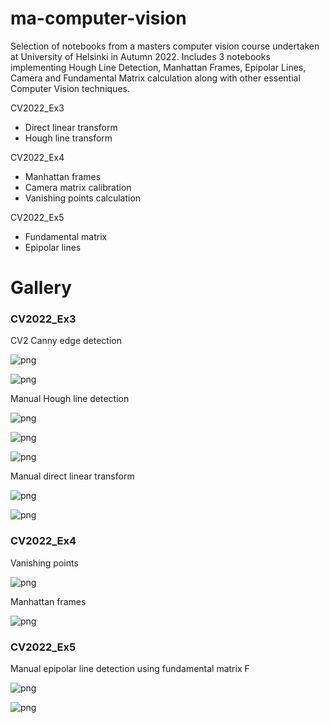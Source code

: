 # ma-computer-vision
Selection of notebooks from a masters computer vision course undertaken at University of Helsinki in Autumn 2022. Includes 3 notebooks implementing Hough Line Detection, Manhattan Frames, Epipolar Lines, Camera and Fundamental Matrix calculation along with other essential Computer Vision techniques. 

CV2022_Ex3
- Direct linear transform
- Hough line transform  
  
CV2022_Ex4
- Manhattan frames
- Camera matrix calibration
- Vanishing points calculation 
  
CV2022_Ex5
- Fundamental matrix
- Epipolar lines

# Gallery
<h3>CV2022_Ex3</h3>
CV2 Canny edge detection    

![png](CV2022_Ex3/output_3_0.png)   


![png](CV2022_Ex3/output_4_1.png)   

Manual Hough line detection  

![png](CV2022_Ex3/output_8_0.png)



![png](CV2022_Ex3/output_8_1.png)



![png](CV2022_Ex3/output_8_2.png)

Manual direct linear transform

![png](CV2022_Ex3/output_14_1.png)

![png](CV2022_Ex3/output_21_1.png)


<h3>CV2022_Ex4</h3>

Vanishing points  

![png](CV2022_Ex4/output_9_2.png)


Manhattan frames 

![png](CV2022_Ex4/output_19_0.png)



<h3>CV2022_Ex5</h3>

Manual epipolar line detection using fundamental matrix F 

![png](CV2022_Ex5/output_19_0.png)



![png](CV2022_Ex5/output_19_1.png)


